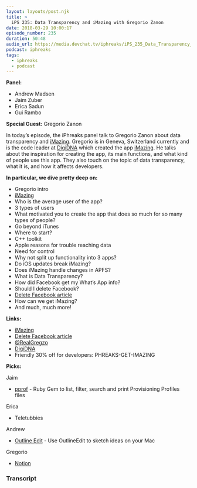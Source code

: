 ```yaml
---
layout: layouts/post.njk
title: >
  iPS 235: Data Transparency and iMazing with Gregorio Zanon
date: 2018-03-29 10:00:17
episode_number: 235
duration: 50:48
audio_url: https://media.devchat.tv/iphreaks/iPS_235_Data_Transparency_and_iMazing_with_Gregorio_Zanon.mp3
podcast: iphreaks
tags:
  - iphreaks
  - podcast
---
```


**Panel:**

- Andrew Madsen
- Jaim Zuber
- Erica Sadun
- Gui Rambo

**Special Guest:** Gregorio Zanon

In today’s episode, the iPhreaks panel talk to Gregorio Zanon about data transparency and [iMazing](https://imazing.com/download). Gregorio is in Geneva, Switzerland currently and is the code leader at [DigiDNA](http://digidna.ch/) which created the app [iMazing](https://imazing.com/download). He talks about the inspiration for creating the app, its main functions, and what kind of people use this app. They also touch on the topic of data transparency, what it is, and how it affects developers.

**In particular, we dive pretty deep on:**

- Gregorio intro
- [iMazing](https://imazing.com/download)
- Who is the average user of the app?
- 3 types of users
- What motivated you to create the app that does so much for so many types of people?
- Go beyond iTunes
- Where to start?
- C++ toolkit
- Apple reasons for trouble reaching data
- Need for control
- Why not split up functionality into 3 apps?
- Do iOS updates break iMazing?
- Does iMazing handle changes in APFS?
- What is Data Transparency?
- How did Facebook get my What’s App info?
- Should I delete Facebook?
- [Delete Facebook article](https://www.imore.com/delete-your-facebook)
- How can we get iMazing?
- And much, much more!

**Links:**

- [iMazing](https://imazing.com/download)
- [Delete Facebook article](https://www.imore.com/delete-your-facebook)
- [@RealGregzo](https://twitter.com/realgregzo)
- [DigiDNA](http://digidna.ch/)
- Friendly 30% off for developers: PHREAKS-GET-IMAZING

**Picks:**

Jaim

- [pprof](https://github.com/AliSoftware/pprof) - Ruby Gem to list, filter, search and print Provisioning Profiles files

Erica

- Teletubbies

Andrew

- [Outline Edit](https://outlineedit.com/index.html) - Use OutlineEdit to sketch ideas on your Mac

Gregorio

- [Notion](https://www.notion.so/)

### Transcript
